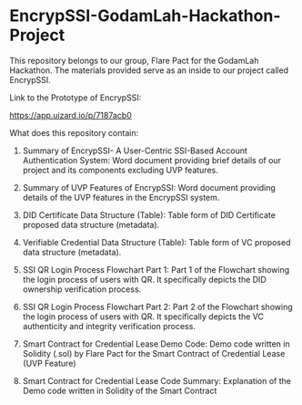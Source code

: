 # EncrypSSI-GodamLah-Hackathon-Project
This repository belongs to our group, Flare Pact for the GodamLah Hackathon. The materials provided serve as an inside to our project called EncrypSSI.

Link to the Prototype of EncrypSSI:

https://app.uizard.io/p/7187acb0 


What does this repository contain:

1. Summary of EncrypSSI- A User-Centric SSI-Based Account Authentication System:
Word document providing brief details of our project and its components excluding UVP features.

2. Summary of UVP Features of EncrypSSI:
Word document providing details of the UVP features in the EncrypSSI system.

3. DID Certificate Data Structure (Table):
Table form of DID Certificate proposed data structure (metadata).

4. Verifiable Credential Data Structure (Table):
Table form of VC proposed data structure (metadata).

5. SSI QR Login Process Flowchart Part 1:
Part 1 of the Flowchart showing the login process of users with QR. 
It specifically depicts the DID ownership verification process.

6. SSI QR Login Process Flowchart Part 2:
Part 2 of the Flowchart showing the login process of users with QR. 
It specifically depicts the VC authenticity and integrity verification process.

7. Smart Contract for Credential Lease Demo Code:
Demo code written in Solidity (.sol) by Flare Pact for the Smart Contract of Credential Lease (UVP Feature)

8. Smart Contract for Credential Lease Code Summary:
Explanation of the Demo code written in Solidity of the Smart Contract

